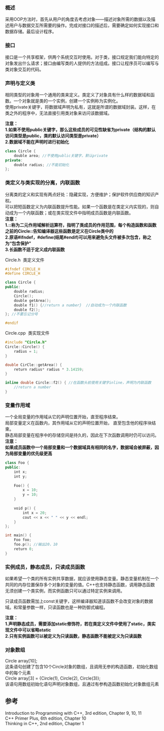 
### 概述

采用OOP方法时，首先从用户的角度去考虑对象——描述对象所需的数据以及描述用户与数据交互所需要的操作。完成对接口的描述后，需要确定如何实现接口和数据存储。最后设计程序。  
  
### 接口  

接口是一个共享框架，供两个系统交互时使用。对于类，接口规定我们能向特定的对象发出什么请求；接口由编写类的人提供的方法组成。接口让程序员可以编写与类对象交互的代码。  
  
### 声明与定义类  
  
相同类型的对象用一个通用的类来定义。类定义了对象具有什么样的数据域和函数。一个对象就是类的一个实例，创建一个实例称为实例化。  
使用private关键字，将数据域声明为私有，这就是所谓的数据域封装。这样，在类之外的程序中，无法直接引用类对象来访问该数据域。  
  
**注意：**  
**1.如果不使用public关键字，那么这些成员的可见性缺省为private（结构的默认访问类型是public，类的默认访问类型是private）**  
**2.数据域不能在声明时进行初始化**  

```c++
class Circle {
    double area; //不使用public关键字，默认private
private:
    double radius; //不能初始化
};
```
  
### 类定义与类实现的分离，内联函数  
  
分离类的定义和实现有两点好处：隐藏实现，方便维护；保护软件供应商的知识产权。  
可以把短函数定义为内联函数提升性能。如果一个函数是在类定义内实现的，则自动成为一个内联函数；或在类实现文件中指明成员函数是内联函数。  
**注意：**  
**1.::称为二元作用域解析运算符，指明了类成员的作用范围，每个构造函数和函数之前的Circle::告知编译器这些函数是定义在Circle类中的**  
**2.原语#ifndef，#define(结尾#endif)可以用来避免头文件被多次包含，称之为“包含保护”**  
**3.长函数不适于定义成内联函数**  
  
Circle.h  类定义文件  

```c++
#ifndef CIRCLE_H
#define CIRCLE_H

class Circle {
public:
    double radius;
    Circle();
    double getArea();
    double f1() {//return a number}  //自动成为一个内联函数
    double f2();
}; //不要忘记分号

#endif
```
  
Circle.cpp  类实现文件  

```c++
#include "Circle.h"
Circle::Circle() {
    radius = 1;
}

double CirCle::getArea() {
    return radius* radius * 3.14159;
}

inline double Circle::f2() { //在函数头前使用关键字inline，声明为内联函数
    //return a number
}
```
  
### 变量作用域  
  
一个全局变量的作用域从它的声明位置开始，直至程序结束。  
局部变量定义在函数内，其作用域从它的声明位置开始， 直至包含他的程序块结束。  
静态局部变量在程序中的存储空间是持久的，因此在下次函数调用时仍可以访问。  
**注意：**  
**如果成员函数中一个局部变量和一个数据域具有相同的名字，数据域会被屏蔽，因为局部变量的优先级更高**  

```c++
class Foo {
public:
    int x;
    int y;
      
    Foo() {
        x = 10;
        y = 10;
    }
    
    void p() {
        int x = 20;
        cout << x << " " << y << endl;
    }
};

int main() {
    Foo foo;
    foo.p(); //输出20，10
    return 0;
}
```
  
### 实例成员，静态成员，只读成员函数  
  
如果希望一个类的所有实例共享数据，就应该使用静态变量。静态变量机制在一个共同的内存位置保存多个对象的变量的值。C++也支持静态函数，调用静态函数无须创建一个类实例，而实例函数只可以通过特定实例来调用。
  
只读成员函数需加上const关键字，这样编译器知道该函数不会改变对象的数据域。和常量参数一样，只读函数也是一种防御式编程。  
  
**注意：**  
**1.声明静态成员，需要添加static修饰符，若在类定义文件中使用了static，类实现文件中可以省略static**  
**2.只有实例函数可以被定义为只读函数，静态函数不能被定义为只读函数**  
  
### 对象数组  
  
Circle array[10];  
这条语句创建了包含10个Circle对象的数组，且调用无参的构造函数，初始化数组中的每个元素  
Circle array[3] = {Circle(1), Circle(2), Circle(3)};  
该语句用数组初始化语句声明对象数组，且通过有参构造函数初始化对象数组元素  
  
## 参考  

Introduction to Programming with C++, 3rd edition, Chapter 9, 10, 11  
C++ Primer Plus, 6th edition, Chapter 10  
Thinking in C++, 2nd edition, Chapter 1  
